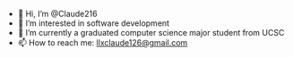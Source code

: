 - 👋 Hi, I’m @Claude216
- 👀 I’m interested in software development
- 🌱 I’m currently a graduated computer science major student from UCSC
- 📫 How to reach me: llxclaude126@gmail.com

<!---
Claude216/Claude216 is a ✨ special ✨ repository because its `README.md` (this file) appears on your GitHub profile.
You can click the Preview link to take a look at your changes.
--->
